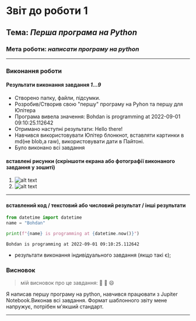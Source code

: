 # Звіт до роботи 1

## Тема: _Перша програма на Python_

### Мета роботи: _написати програму на python_

---

### Виконання роботи

#### Результати виконання завдання _1...9_

- Створено папку, файли, підсумки.
- Розробив/Створив
свою "першу" програму на Pyhon та першу для Юпітера
- Програма вивела значення:
Bohdan is programming at 2022-09-01 09:10:25.112642
- Отримано наступні результати:
Hello there!
- Навчився
використовувати Юпітер блонкнот, вставляти картинки в md(не blob,а raw), використовувати дати в Пайтоні.
- Було виконано  всі завдання

#### вставлені рисунки (скріншоти екрана або фотографії виконаного завдання у зошиті)

1. ![alt text](https://github.com/zayats1/ItCollegeDB/raw/master/lab1/screenshots/Знімок%20екрана%20з%202022-09-01%2009-40-51.png)
2. ![alt text](https://github.com/zayats1/ItCollegeDB/raw/master/lab1/screenshots/Знімок%20екрана%20з%202022-09-01%2009-41-27.png)

---

#### вставлений код / текстовий або числовий результат / інші результати

```python
from datetime import datetime
name = "Bohdan"

print(f"{name} is programming at {datetime.now()}")
```

```PlainText
Bohdan is programming at 2022-09-01 09:10:25.112642
```

- результати виконання індивідуального завдання (якщо такі є);

### Висновок

> мій висновок про це завдання: :snake: :cactus: :smile:

Я написав першу програму на python, навчився працювати з Jupiter Notebook.Виконав всі завдання.
Формат шаблонного звіту мене напружує, потрібен м'якший стандарт.

---

